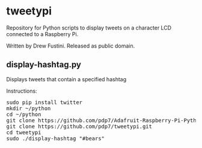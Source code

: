 tweetypi
========

Repository for Python scripts to display tweets on a character LCD connected to a Raspberry Pi.

Written by Drew Fustini.  Released as public domain.

display-hashtag.py 
------------------
Displays tweets that contain a specified hashtag

Instructions:
<pre>
sudo pip install twitter
mkdir ~/python
cd ~/python
git clone https://github.com/pdp7/Adafruit-Raspberry-Pi-Python-Code.git
git clone https://github.com/pdp7/tweetypi.git
cd tweetypi
sudo ./display-hashtag "#bears"
</pre>
